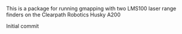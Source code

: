 This is a package for running gmapping with two LMS100 laser range finders on the Clearpath Robotics Husky A200

Initial commit
